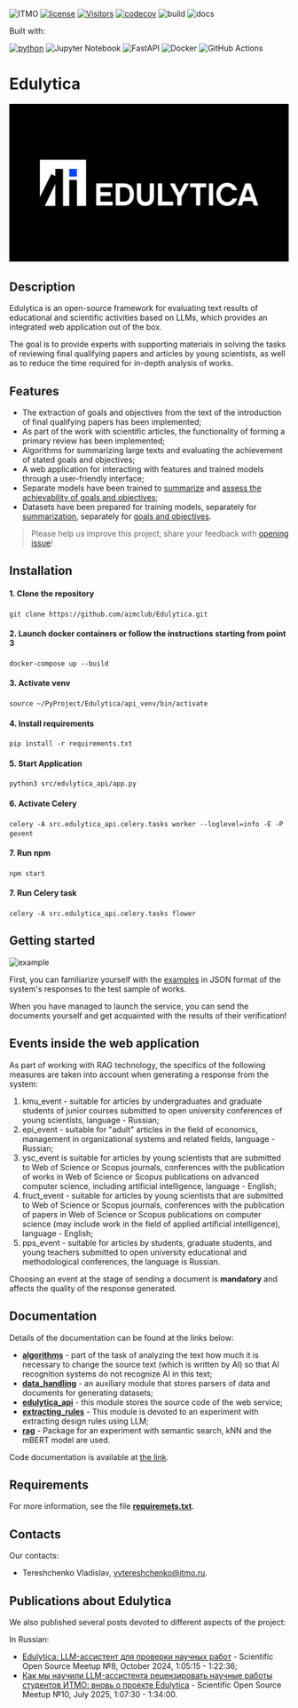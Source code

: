 ![ITMO](https://raw.githubusercontent.com/aimclub/open-source-ops/43bb283758b43d75ec1df0a6bb4ae3eb20066323/badges/ITMO_badge_rus.svg)
[![license](https://badgen.net/static/license/MIT/blue)](https://badgen.net/static/license/MIT/blue)
[![Visitors](https://api.visitorbadge.io/api/combined?path=https%3A%2F%2Fgithub.com%2Faimclub%2FEdulytica&label=Visitors&labelColor=%23697689&countColor=%23263759&style=plastic)](https://visitorbadge.io/status?path=https%3A%2F%2Fgithub.com%2Faimclub%2FEdulytica)
[![codecov](https://codecov.io/gh/aimclub/Edulytica/branch/development/graph/badge.svg?token=L1I8M0KDS6)](https://codecov.io/gh/aimclub/Edulytica)
![build](https://github.com/aimclub/Edulytica/actions/workflows/build-test.yml/badge.svg?branch=development)
![docs](https://github.com/aimclub/Edulytica/actions/workflows/documentation.yml/badge.svg?branch=development)

<p>Built with:</p>

[![python](https://badgen.net/badge/python/3.10/blue?icon=python)](https://www.python.org/)
![Jupyter Notebook](https://img.shields.io/badge/Jupyter-%23F37626?logo=jupyter&logoColor=white&labelColor=red&color=red)
![FastAPI](https://img.shields.io/badge/FastAPI-%23009688?logo=fastapi&logoColor=green&labelColor=006666&color=006666)
![Docker](https://img.shields.io/badge/Docker-%232496ED?logo=docker&logoColor=white)
![GitHub Actions](https://img.shields.io/badge/GitHub%20Actions-%232088FF?logo=github%20actions&logoColor=white&labelColor=blue&color=blue)

# Edulytica
![logo](src/images/logo.png)

## Description
Edulytica is an open-source framework for evaluating text results of educational and scientific activities based on 
LLMs, which provides an integrated web application out of the box.

The goal is to provide experts with supporting materials in solving the tasks of reviewing final qualifying papers and 
articles by young scientists, as well as to reduce the time required for in-depth analysis of works.

## Features
- The extraction of goals and objectives from the text of the introduction of final qualifying papers has been implemented;
- As part of the work with scientific articles, the functionality of forming a primary review has been implemented;
- Algorithms for summarizing large texts and evaluating the achievement of stated goals and objectives;
- A web application for interacting with features and trained models through a user-friendly interface;
- Separate models have been trained to [summarize](https://huggingface.co/slavamarcin/saiga_llama3_8b-qdora-4bit_purpose) 
and [assess the achievability of goals and objectives](https://huggingface.co/slavamarcin/saiga3_8b_Qdora_4bit_sum);
- Datasets have been prepared for training models, separately for [summarization](https://huggingface.co/datasets/slavamarcin/sum_dataset_v1), 
separately for [goals and objectives](https://huggingface.co/datasets/slavamarcin/purpose_dataset_v1).
> Please help us improve this project, share your feedback with [opening issue](https://github.com/aimclub/Edulytica/issues)!

## Installation
#### 1. Clone the repository 
```git clone https://github.com/aimclub/Edulytica.git```

#### 2. Launch docker containers or follow the instructions starting from point 3
```docker-compose up --build```

#### 3. Activate venv
```source ~/PyProject/Edulytica/api_venv/bin/activate```

#### 4. Install requirements
```pip install -r requirements.txt```

#### 5. Start Application
```python3 src/edulytica_api/app.py```

#### 6. Activate Celery
```celery -A src.edulytica_api.celery.tasks worker --loglevel=info -E -P gevent```

#### 7. Run npm
```npm start```

#### 7. Run Celery task
```celery -A src.edulytica_api.celery.tasks flower```

## Getting started
![example](src/images/example.gif)

First, you can familiarize yourself with the [examples](https://github.com/aimclub/Edulytica/tree/development/examples) 
in JSON format of the system's responses to the test sample of works.

When you have managed to launch the service, you can send the documents yourself and get acquainted with the results of 
their verification!

## Events inside the web application
As part of working with RAG technology, the specifics of the following measures are taken into account when generating 
a response from the system:
1. kmu_event - suitable for articles by undergraduates and graduate students of junior courses submitted to open 
university conferences of young scientists, language - Russian;
2. epi_event - suitable for "adult" articles in the field of economics, management in organizational systems and 
related fields, language - Russian;
3. ysc_event is suitable for articles by young scientists that are submitted to Web of Science or Scopus journals, 
conferences with the publication of works in Web of Science or Scopus publications on advanced computer science, 
including artificial intelligence, language - English;
4. fruct_event - suitable for articles by young scientists that are submitted to Web of Science or Scopus journals, 
conferences with the publication of papers in Web of Science or Scopus publications on computer science (may include 
work in the field of applied artificial intelligence), language - English;
5. pps_event - suitable for articles by students, graduate students, and young teachers submitted to open university 
educational and methodological conferences, the language is Russian.

Choosing an event at the stage of sending a document is **mandatory** and affects the quality of the response generated.

## Documentation
Details of the documentation can be found at the links below:
- **[algorithms](https://github.com/aimclub/Edulytica/tree/development/src/algorithms)** - part of the task of 
analyzing the text how much it is necessary to change the source text (which is written by AI) so that AI recognition
systems do not recognize AI in this text;
- **[data_handling](https://github.com/aimclub/Edulytica/tree/development/src/data_handling)** - an auxiliary module
that stores parsers of data and documents for generating datasets;
- **[edulytica_api](https://github.com/aimclub/Edulytica/tree/development/src/edulytica_api)** - this module stores 
the source code of the web service;
- **[extracting_rules](https://github.com/aimclub/Edulytica/tree/development/src/extracting_rules)** - This module is
devoted to an experiment with extracting design rules using LLM;
- **[rag](https://github.com/aimclub/Edulytica/tree/development/src/rag)** - Package for an experiment with semantic
search, kNN and the mBERT model are used.

Code documentation is available at [the link](https://aimclub.github.io/Edulytica/index.html).

## Requirements
For more information, see the file **[requiremets.txt](https://github.com/aimclub/Edulytica/blob/development/requirements.txt)**.

## Contacts
Our contacts:
- Tereshchenko Vladislav, vvtereshchenko@itmo.ru.

## Publications about Edulytica
We also published several posts devoted to different aspects of the project:

In Russian:
- [Edulytica: LLM-ассистент для проверки научных работ](https://youtu.be/kDNREVv1IoI?si=lDzHTxTh333EcSaZ) - Scientific Open Source Meetup №8, October 2024, 1:05:15 - 1:22:36;
- [Как мы научили LLM-ассистента рецензировать научные работы студентов ИТМО: вновь о проекте Edulytica](https://vkvideo.ru/video-173944682_456239041) - Scientific Open Source Meetup №10, July 2025, 1:07:30 - 1:34:00.
